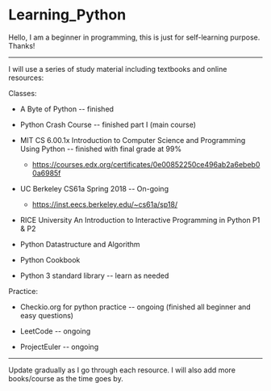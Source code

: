 # Learning_Python

Hello, I am a beginner in programming, this is just for self-learning purpose.
Thanks!

---
I will use a series of study material including textbooks and online resources:

Classes:
* A Byte of Python -- finished

* Python Crash Course -- finished part I (main course)

* MIT CS 6.00.1x Introduction to Computer Science and Programming Using Python -- finished with final grade at 99%
  * https://courses.edx.org/certificates/0e00852250ce496ab2a6ebeb00a6985f

* UC Berkeley CS61a Spring 2018 -- On-going
  * https://inst.eecs.berkeley.edu/~cs61a/sp18/
  
* RICE University An Introduction to Interactive Programming in Python P1 & P2

* Python Datastructure and Algorithm

* Python Cookbook

* Python 3 standard library -- learn as needed

Practice:
* Checkio.org for python practice -- ongoing (finished all beginner and easy questions)

* LeetCode -- ongoing

* ProjectEuler -- ongoing


---
Update gradually as I go through each resource.
I will also add more books/course as the time goes by.
